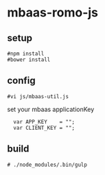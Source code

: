 mbaas-romo-js
==================================

## setup

```
#npm install
#bower install
```

## config

```
#vi js/mbaas-util.js
```
set your mbaas applicationKey
```
  var APP_KEY    = "";
  var CLIENT_KEY = "";
```

## build
```
# ./node_modules/.bin/gulp
```

